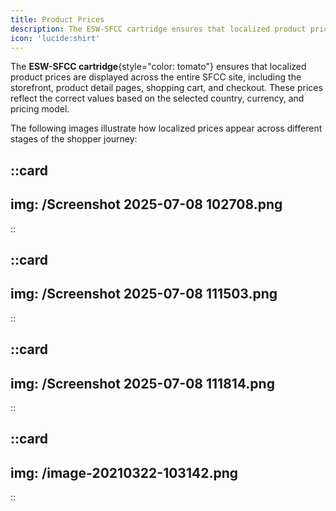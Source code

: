 ```yaml
---
title: Product Prices
description: The ESW-SFCC cartridge ensures that localized product prices are displayed consistently across the entire SFCC site
icon: 'lucide:shirt'
---
```


The **ESW-SFCC cartridge**{style="color: tomato"} ensures that localized product prices are displayed across the entire SFCC site, including the storefront, product detail pages, shopping cart, and checkout. These prices reflect the correct values based on the selected country, currency, and pricing model. <br>

The following images illustrate how localized prices appear across different stages of the shopper journey:

::card
---
img: /Screenshot 2025-07-08 102708.png
---
::

::card
---
img: /Screenshot 2025-07-08 111503.png
---
::

::card
---
img: /Screenshot 2025-07-08 111814.png
---
::

::card
---
img: /image-20210322-103142.png
---
::

